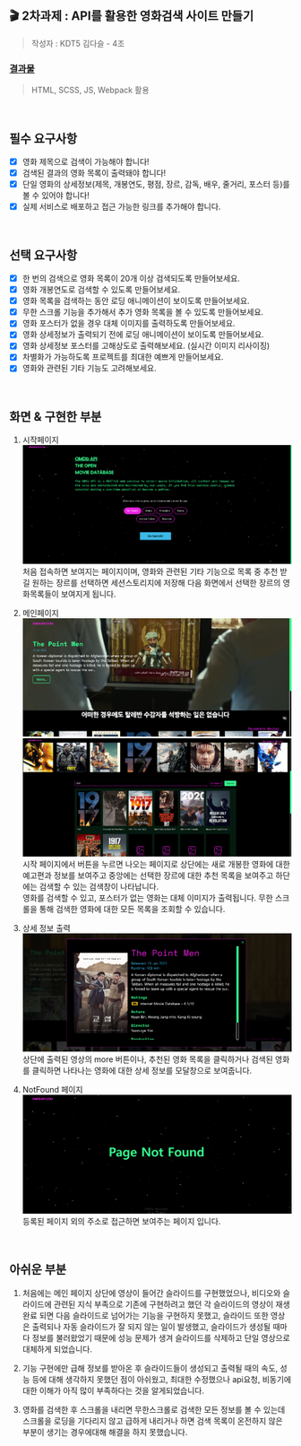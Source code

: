 ## 🎬 2차과제 : API를 활용한 영화검색 사이트 만들기 

> 작성자 : KDT5 김다슬 - 4조 

### [결과물](https://ephemeral-pastelito-792562.netlify.app/#/) 
> HTML, SCSS, JS, Webpack 활용

<br>

## 필수 요구사항

- [x] 영화 제목으로 검색이 가능해야 합니다!
- [x] 검색된 결과의 영화 목록이 출력돼야 합니다!
- [x] 단일 영화의 상세정보(제목, 개봉연도, 평점, 장르, 감독, 배우, 줄거리, 포스터 등)를 볼 수 있어야 합니다!
- [x] 실제 서비스로 배포하고 접근 가능한 링크를 추가해야 합니다.

<br>

## 선택 요구사항
- [x] 한 번의 검색으로 영화 목록이 20개 이상 검색되도록 만들어보세요.
- [x] 영화 개봉연도로 검색할 수 있도록 만들어보세요.
- [x] 영화 목록을 검색하는 동안 로딩 애니메이션이 보이도록 만들어보세요.
- [x] 무한 스크롤 기능을 추가해서 추가 영화 목록을 볼 수 있도록 만들어보세요.
- [x] 영화 포스터가 없을 경우 대체 이미지를 출력하도록 만들어보세요.
- [x] 영화 상세정보가 출력되기 전에 로딩 애니메이션이 보이도록 만들어보세요.
- [x] 영화 상세정보 포스터를 고해상도로 출력해보세요. (실시간 이미지 리사이징)
- [x] 차별화가 가능하도록 프로젝트를 최대한 예쁘게 만들어보세요.
- [x] 영화와 관련된 기타 기능도 고려해보세요.

<br>

## 화면 & 구현한 부분

1. 시작페이지  
![image](https://github.com/7581058/omdb-app/blob/main/assets/screenshots/page_start.png?raw=true)    
처음 접속하면 보여지는 페이지이며, 
영화와 관련된 기타 기능으로
목록 중 추천 받길 원하는 장르를 선택하면 세션스토리지에 저장해 다음 화면에서 선택한 장르의 영화목록들이 보여지게 됩니다. 

2. 메인페이지  
![image](https://github.com/7581058/omdb-app/blob/main/assets/screenshots/page_home.png?raw=true)
![image](https://github.com/7581058/omdb-app/blob/main/assets/screenshots/page_home_search.png?raw=true)  
시작 페이지에서 버튼을 누르면 나오는 페이지로 상단에는 새로 개봉한 영화에 대한 예고편과 정보를 보여주고 중앙에는 선택한 장르에 대한 추천 목록을 보여주고 하단에는 검색할 수 있는 검색창이 나타납니다.   
영화를 검색할 수 있고, 포스터가 없는 영화는 대체 이미지가 출력됩니다. 무한 스크롤을 통해 검색한 영화에 대한 모든 목록을 조회할 수 있습니다. 

3. 상세 정보 출력   
![image](https://github.com/7581058/omdb-app/blob/main/assets/screenshots/modal.png?raw=true)   
상단에 출력된 영상의 more 버튼이나, 추천된 영화 목록을 클릭하거나 검색된 영화를 클릭하면 나타나는 영화에 대한 상세 정보를 모달창으로 보여줍니다.  

4. NotFound 페이지   
![image](https://github.com/7581058/omdb-app/blob/main/assets/screenshots/page_notfound.png?raw=true)  
등록된 페이지 외의 주소로 접근하면 보여주는 페이지 입니다. 

<br>

## 아쉬운 부분

1. 처음에는 메인 페이지 상단에 영상이 들어간 슬라이드를 구현했었으나, 비디오와 슬라이드에 관련된 지식 부족으로 기존에 구현하려고 했던 각 슬라이드의 영상이 재생완료 되면 다음 슬라이드로 넘어가는 기능을 구현하지 못했고, 슬라이드 또한 영상은 출력되나 자동 슬라이드가 잘 되지 않는 일이 발생했고, 슬라이드가 생성될 때마다 정보를 불러왔었기 때문에 성능 문제가 생겨 슬라이드를 삭제하고 단일 영상으로 대체하게 되었습니다. 

2. 기능 구현에만 급해 정보를 받아온 후 슬라이드들이 생성되고 출력될 때의 속도, 성능 등에 대해 생각하지 못했던 점이 아쉬웠고, 최대한 수정했으나 api요청, 비동기에 대한 이해가 아직 많이 부족하다는 것을 알게되었습니다. 

3. 영화를 검색한 후 스크롤을 내리면 무한스크롤로 검색한 모든 정보를 볼 수 있는데 스크롤을 로딩을 기다리지 않고 급하게 내리거나 하면 검색 목록이 온전하지 않은 부분이 생기는 경우에대해 해결을 하지 못했습니다. 